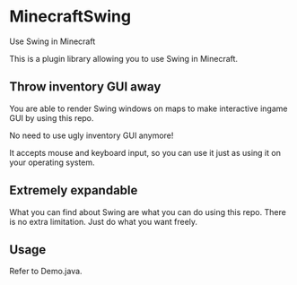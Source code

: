# MinecraftSwing
Use Swing in Minecraft

This is a plugin library allowing you to use Swing in Minecraft.

## Throw inventory GUI away
You are able to render Swing windows on maps to make interactive ingame GUI by using this repo.

No need to use ugly inventory GUI anymore!

It accepts mouse and keyboard input, so you can use it just as using it on your operating system.

## Extremely expandable
What you can find about Swing are what you can do using this repo. There is no extra limitation. Just do what you want freely.

## Usage
Refer to Demo.java.

